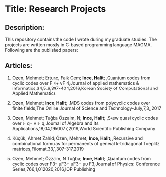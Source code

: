 # Title: Research Projects

## Description:

This repository contains the code I wrote during my graduate studies. The projects are written mostly in C-based programming language MAGMA. Following are the published papers:


## Articles:

1. Ozen, Mehmet; Ertunc, Faik Cem; **Ince, Halit**; ,Quantum codes from cyclic codes over F 4+ vF 4,Journal of applied mathematics & informatics,34,5_6,397-404,2016,Korean Society of Computational and Applied Mathematics

2. Ozen, Mehmet; **Ince, Halit**; ,MDS codes from polycyclic codes over finite fields,The Online Journal of Science and Technology-July,7,3,,2017

3. Ozen, Mehmet; Tuğba Özzaim, N; **Ince, Halit**; ,Skew quasi cyclic codes over 𝔽 q+ v 𝔽 q,Journal of Algebra and Its Applications,18,04,1950077,2019,World Scientific Publishing Company

4. Küçük, Ahmet Zahid; Özen, Mehmet; **Ince, Halit**; ,Recursive and combinational formulas for permanents of general k-tridiagonal Toeplitz matrices,Filomat,33,1,307-317,2019


5. Ozen, Mehmet; Özzaim, N Tuğba; **Ince, Halit**; ,Quantum codes from cyclic codes over F3+ μF3+ υF3+ μυ F3,Journal of Physics: Conference Series,766,1,012020,2016,IOP Publishing
